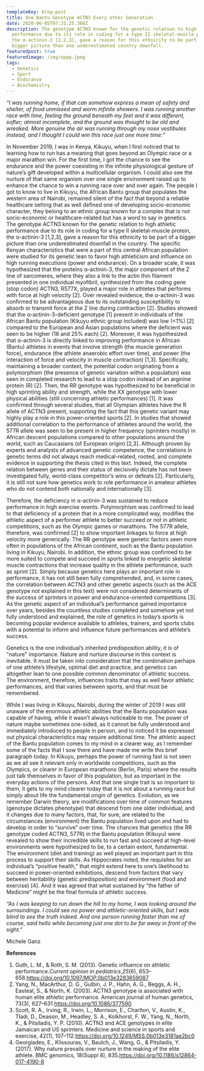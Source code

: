 ```yaml
---
templateKey: blog-post
title: One Bantu Genotype ACTN3 Every other Generation
date: 2020-06-05T07:31:25.366Z
description: The genotype ACTN3 known for the genetic relation to high athletic
  performance due to its role in coding for a type II skeletal-muscle protein,
  the α-actinin-3 [1,2,3], gave a reason for this ethnicity to be part of a
  bigger picture than one underestimated country downfall.
featuredpost: true
featuredimage: /img/oppp.jpeg
tags:
  - Genetics
  - Sport
  - Endurance
  - Biochemistry
---
```

*“I was running home, if that can somehow express a mean of safety and shelter, of food unmissed and worm infinite showers. I was running another race with time, feeling the ground beneath my feet and it was different, softer; almost incomplete, and the ground was thought to be old and wreaked. More genuine the air was running through my nose vestibules instead, and I thought I could win this race just one more time:”*

In November 2019, I was in Kenya, Kikuyu, when I first noticed that to learning how to run has a meaning that goes beyond an Olympic race or a major marathon win. For the first time, I got the chance to see the endurance and the power coexisting in the infinite physiological gesture of nature’s gift developed within a multicellular organism. I could also see the nurture of that same organism over one single environment raised up to enhance the chance to win a running race over and over again.                                                                                                                               The people I got to know to live in Kikuyu, the African Bantu group that populates the western area of Nairobi, remained silent of the fact that beyond a reliable healthcare setting that as well defined one of developing socio-economic character, they belong to an ethnic group known for a complex that is not socio-economic or healthcare-related but has a word to say in genetics.                        The genotype ACTN3 known for the genetic relation to high athletic performance due to its role in coding for a type II skeletal-muscle protein, the α-actinin-3 \[1,2,3], gave a reason for this ethnicity to be part of a bigger picture than one underestimated downfall in the country.                                                                   The specific Kenyan characteristics that were a part of this central African population were studied for its genetic lean to favor high athleticism and influence on high running executions (power and endurance).                                                On a broader scale, it was hypothesized that the proteins α-actinin-3, the major component of the Z line of sarcomeres, where they also a link to the actin thin filament presented in one individual myofibril, synthesized from the coding gene (stop codon) ACTN3, R577X, played a major role in athletes that performs with force at high velocity \[2]. Over revealed evidence, the α-actinin-3 was confirmed to be advantageous due to its outstanding susceptibility to absorb or transmit force at the Z line during contraction \[2].                                                              Studies showed that the α-actinin-3-deficient genotype \[1] present in individuals of the African Bantu population (Kikuyu ethnic group included) was low (<1%) \[2] compared to the European and Asian populations where the deficient was seen to be higher (18 and 25% each) \[2]. Moreover, it was hypothesized that α-actinin-3 is directly linked to improving performance in African (Bantu) athletes in events that involve strength (the muscle generation force), endurance (the athlete anaerobic effort over time), and power (the interaction of force and velocity in muscle contraction) \[1,3].                                                                                                      Specifically, maintaining a broader context, the potential codon originating from a polymorphism (the presence of genetic variation within a population) was seen in completed research to lead to a stop codon instead of an arginine protein (R) \[2]. Then, the RR genotype was hypothesized to be beneficial in high sprinting ability and strength, while the XX genotype with lower physical abilities (still concerning athletic performances) \[1]. It was confirmed through several studies, that all Olympian athletes have the R allele of ACTN3 present, supporting the fact that this genetic variant may highly play a role in this power-oriented sports \[2].            In studies that showed additional correlation to the performance of athletes around the world, the 577R allele was seen to be present in higher frequency (sprinters mostly) in African descent populations compared to other populations around the world, such as Caucasians (of European origin) \[2,3].                              Although proven by experts and analysts of advanced genetic competence, the correlations in genetic terms did not always reach medical-related, rooted, and complete evidence in supporting the thesis cited in this text. Indeed, the complete relation between genes and their status of decisively dictate has not been investigated fully, world-class competitor’s wins or defeats \[2]. Particularly, it is still not sure how genetics work to role performance in amateur athletes who do not contend both nationally and internationally \[3].

Therefore, the deficiency in α-actinin-3 was sustained to reduce performance in high exercise events. Polymorphism was confirmed to lead to that deficiency of a protein that in a more complicated way, modifies the athletic aspect of a performer athlete to better succeed or not in athletic competitions, such as the Olympic games or marathons. The 577R allele, therefore, was confirmed \[2] to show important linkages to force at high velocity more generically.                           The RR genotype were genetic factors seen more often in populations of the African continent, such as the Bantu population living in Kikuyu, Nairobi. In addition, the ethnic group was confirmed to be more suited to compete and succeed in sports linked to energetic skeletal muscle contractions that increase quality in the athlete performance, such as sprint \[2].                                                Simply because genetics here plays an important role in performance, it has not still been fully comprehended, and, in some cases, the correlation between ACTN3 and other genetic aspects (such as the ACE genotype not explained in this text) were not considered determinants of the success of sprinters in power and endurance-oriented competitions \[3].                                                                             As the genetic aspect of an individual’s performance gained importance over years, besides the countless studies completed and somehow yet not fully understood and explained, the role of genetics in today’s sports is becoming popular evidence available to athletes, trainers, and sports clubs with a potential to inform and influence future performances and athlete’s success.

Genetics is the one individual’s inherited predisposition ability, it is of "nature" importance. Nature and nurture discourse in this context is inevitable. It must be taken into consideration that the combination perhaps of one athlete’s lifestyle, optimal diet and practice, and genetics can altogether lean to one possible common denominator of athletic success. The environment, therefore, influences traits that may as well favor athletic performances, and that varies between sports, and that must be remembered.                                                                        

While I was living in Kikuyu, Nairobi, during the winter of 2019 I was still unaware of the enormous athletic abilities that the Bantu population was capable of having, while it wasn’t always noticeable to me.                                                                           The power of nature maybe sometimes one-sided, as it cannot be fully understood and immediately introduced to people in person, and to noticed it be expressed out physical characteristics may require additional time. The athletic aspect of the Bantu population comes to my mind in a clearer way, as I remember some of the facts that I sow there and have made me write this brief paragraph today.                                                                                                                                      In Kikuyu, perhaps the power of running fast is not seen as we all see it relevant only in worldwide competitions, such as the Olympics, or clearer in European marathons (Berlin, Paris) where the results just talk themselves in favor of this population, but as important in the everyday actions of the persons. And that one single trait is so important to them, it gets to my mind clearer today that it is not about a running race but simply about life the fundamental origin of genetics. Evolution, as we remember Darwin theory, are modifications over time of common features (genotype dictates phenotype) that descend from one older individual, and it changes due to many factors, that, for sure, are related to the circumstances (environment) the Bantu population lived upon and had to develop in order to “survive” over time.                                                                                         The chances that genetics (the RR genotype coded ACTN3, 577R) in the Bantu population (Kikuyu) were revealed to show their incredible skills to run fast and succeed at high-level environments were hypothesized to be, to a certain extent, fundamental. The environment (diet and training) as well played an important part in this process to support their skills.                                                                          As Hippocrates noted, the requisites for an individual’s “positive health,” that might extend here to one’s likelihood to succeed in power-oriented exhibitions, descend from factors that vary between heritability (genetic predisposition) and environment (food and exercise) \[4]. And it was agreed that what sustained by “the father of Medicine” might be the final formula of athletic success.

*“As I was keeping to run down the hill to my home, I was looking around the surroundings. I could see no power and athletic-oriented skills, but I was blind to see the truth indeed. And one person running faster than me of course, said hello while becoming just one dot to be far away in front of the sight.”*

Michele Ganz

**References**

1. Guth, L. M., & Roth, S. M. (2013). Genetic influence on athletic performance.*Current opinion in pediatrics*,*25*(6), 653–658.<https://doi.org/10.1097/MOP.0b013e3283659087>
2. Yang, N., MacArthur, D. G., Gulbin, J. P., Hahn, A. G., Beggs, A. H., Easteal, S., & North, K. (2003). ACTN3 genotype is associated with human elite athletic performance. American journal of human genetics, 73(3), 627–631.<https://doi.org/10.1086/377590>
3. Scott, R. A., Irving, R., Irwin, L., Morrison, E., Charlton, V., Austin, K., Tladi, D., Deason, M., Headley, S. A., Kolkhorst, F. W., Yang, N., North, K., & Pitsiladis, Y. P. (2010). ACTN3 and ACE genotypes in elite Jamaican and US sprinters. Medicine and science in sports and exercise, 42(1), 107–112.<https://doi.org/10.1249/MSS.0b013e3181ae2bc0>
4. Georgiades, E., Klissouras, V., Baulch, J., Wang, G., & Pitsiladis, Y. (2017). Why nature prevails over nurture in the making of the elite athlete. BMC genomics, 18(Suppl 8), 835.<https://doi.org/10.1186/s12864-017-4190-8>